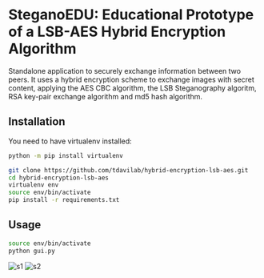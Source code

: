 # SteganoEDU: Educational Prototype of a LSB-AES Hybrid Encryption Algorithm

Standalone application to securely exchange information between two peers. It uses a hybrid encryption scheme to exchange images with secret content, applying the AES CBC algorithm, the LSB Steganography algoritm, RSA key-pair exchange algorithm and md5 hash algorithm.

## Installation

You need to have virtualenv installed:
```sh
python -m pip install virtualenv
```

```sh
git clone https://github.com/tdavilab/hybrid-encryption-lsb-aes.git
cd hybrid-encryption-lsb-aes
virtualenv env
source env/bin/activate
pip install -r requirements.txt
```

## Usage

```sh
source env/bin/activate
python gui.py
```



![s1](https://user-images.githubusercontent.com/25911836/154664569-60dea46b-de36-4edc-a23f-e348de711c4d.png)
![s2](https://user-images.githubusercontent.com/25911836/154664579-78fcc8c9-dc2d-4967-a46c-7973a0949dc9.png)
